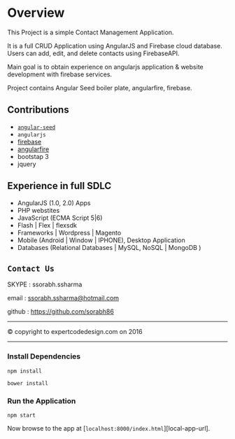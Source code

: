 # Overview 
This Project is a simple Contact Management Application. 

It is a full CRUD Application using AngularJS and Firebase cloud database. Users can add, edit, and delete contacts using FirebaseAPI. 

Main goal is to obtain experience on angularjs application & website development with firebase services.

Project contains Angular Seed boiler plate, angularfire, firebase.

## Contributions
* [`angular-seed`](https://github.com/angular/angular-seed)
* `angularjs`
* [firebase](https://firebase.google.com/)
* [angularfire](https://github.com/firebase/angularfire)
* bootstap 3
* jquery

## Experience in full SDLC
* AngularJS (1.0, 2.0) Apps
* PHP webstites
* JavaScript (ECMA Script 5|6)
* Flash | Flex | flexsdk
* Frameworks | Wordpress | Magento 
* Mobile (Android | Window | IPHONE), Desktop Application
* Databases (Relational Databases | MySQL, NoSQL | MongoDB )
## `Contact Us`
SKYPE : ssorabh.ssharma

email : ssorabh.ssharma@hotmail.com

github : https://github.com/sorabh86

-----------

© copyright to expertcodedesign.com on 2016 

-----------

### Install Dependencies

```
npm install
```

```
bower install
```
### Run the Application

```
npm start
```
Now browse to the app at [`localhost:8000/index.html`][local-app-url].

